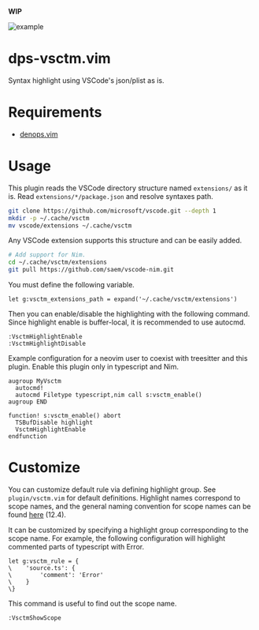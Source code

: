 **WIP**

![example](https://user-images.githubusercontent.com/82267684/200187774-fd5dbdd6-f8c4-4177-9242-1fb21986007d.png)

# dps-vsctm.vim

Syntax highlight using VSCode's json/plist as is.

# Requirements

- [denops.vim](https://github.com/vim-denops/denops.vim)

# Usage

This plugin reads the VSCode directory structure named `extensions/` as it is.
Read `extensions/*/package.json` and resolve syntaxes path.

```sh
git clone https://github.com/microsoft/vscode.git --depth 1
mkdir -p ~/.cache/vsctm
mv vscode/extensions ~/.cache/vsctm
```

Any VSCode extension supports this structure and can be easily added.

```sh
# Add support for Nim.
cd ~/.cache/vsctm/extensions
git pull https://github.com/saem/vscode-nim.git
```

You must define the following variable.

```vim
let g:vsctm_extensions_path = expand('~/.cache/vsctm/extensions')
```

Then you can enable/disable the highlighting with the following command.
Since highlight enable is buffer-local, it is recommended to use autocmd.

```vim
:VsctmHighlightEnable
:VsctmHighlightDisable
```

Example configuration for a neovim user to coexist with treesitter and this plugin.
Enable this plugin only in typescript and Nim.

```vim
augroup MyVsctm
  autocmd!
  autocmd Filetype typescript,nim call s:vsctm_enable()
augroup END

function! s:vsctm_enable() abort
  TSBufDisable highlight
  VsctmHighlightEnable
endfunction
```

# Customize

You can customize default rule via defining highlight group.
See `plugin/vsctm.vim` for default definitions.
Highlight names correspond to scope names, and the general naming convention for scope names can be found [here](https://macromates.com/manual/en/language_grammars) (12.4).

It can be customized by specifying a highlight group corresponding to the scope name.
For example, the following configuration will highlight commented parts of typescript with Error.

```vim
let g:vsctm_rule = {
\    'source.ts': {
\        'comment': 'Error'
\    }
\}
```

This command is useful to find out the scope name.

```vim
:VsctmShowScope
```

